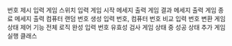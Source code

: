 번호 제시 입력
게임 스위치 입력
게임 시작 메세지 출력
게임 결과 메세지 출력
게임 종료 메세지 출력
컴퓨터 랜덤 번호 생성
입력 번호, 컴퓨터 번호 비교
입력 번호 변환
게임 상태 제어 기능
전체 로직 완성
입력 번호 유효성 검사
게임 상태 중 성공 상태 추가
게임 실행 클래스